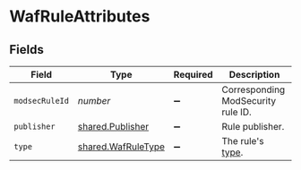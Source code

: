# WafRuleAttributes


## Fields

| Field                                                                                                                   | Type                                                                                                                    | Required                                                                                                                | Description                                                                                                             |
| ----------------------------------------------------------------------------------------------------------------------- | ----------------------------------------------------------------------------------------------------------------------- | ----------------------------------------------------------------------------------------------------------------------- | ----------------------------------------------------------------------------------------------------------------------- |
| `modsecRuleId`                                                                                                          | *number*                                                                                                                | :heavy_minus_sign:                                                                                                      | Corresponding ModSecurity rule ID.                                                                                      |
| `publisher`                                                                                                             | [shared.Publisher](../../models/shared/publisher.md)                                                                    | :heavy_minus_sign:                                                                                                      | Rule publisher.                                                                                                         |
| `type`                                                                                                                  | [shared.WafRuleType](../../models/shared/wafruletype.md)                                                                | :heavy_minus_sign:                                                                                                      | The rule's [type](https://docs.fastly.com/en/guides/managing-rules-on-the-fastly-waf#understanding-the-types-of-rules). |